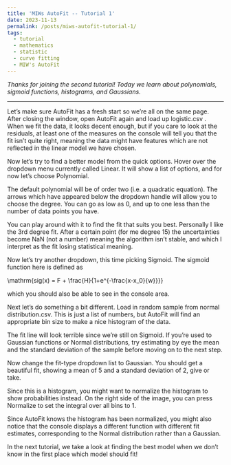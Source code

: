 ```yaml
---
title: 'MIWs AutoFit -- Tutorial 1'
date: 2023-11-13
permalink: /posts/miws-autofit-tutorial-1/
tags:
  - tutorial
  - mathematics
  - statistic
  - curve fitting
  - MIW's AutoFit
---
```


_Thanks for joining the second tutorial! Today we learn about polynomials,
sigmoid functions, histograms, and Gaussians._

---

Let’s make sure AutoFit has a fresh start so we’re all on the same page. After closing the window, open AutoFit again and load up logistic.csv . When we fit the data, it looks decent enough, but if you care to look at the residuals, at least one of the measures on the console will tell you that the fit isn’t quite right, meaning the data might have features which are not reflected in the linear model we have chosen.

Now let’s try to find a better model from the quick options. Hover over the dropdown menu currently called Linear. It will show a list of options, and for now let’s choose Polynomial.

The default polynomial will be of order two (i.e. a quadratic equation). The arrows which have appeared below the dropdown handle will allow you to choose the degree. You can go as low as 0, and up to one less than the number of data points you have.

You can play around with it to find the fit that suits you best. Personally I like the 3rd degree fit. After a certain point (for me degree 15) the uncertainties become NaN (not a number) meaning the algorithm isn’t stable, and which I interpret as the fit losing statistical meaning.

Now let’s try another dropdown, this time picking Sigmoid. The sigmoid function here is defined as

\mathrm{sig(x) = F + \frac{H}{1+e^{-\frac{x-x_0}{w}}}}

which you should also be able to see in the console area.

Next let’s do something a bit different. Load in random sample from normal distribution.csv. This is just a list of numbers, but AutoFit will find an appropriate bin size to make a nice histogram of the data.

The fit line will look terrible since we’re still on Sigmoid. If you’re used to Gaussian functions or Normal distributions, try estimating by eye the mean and the standard deviation of the sample before moving on to the next step.

Now change the fit-type dropdown list to Gaussian. You should get a beautiful fit, showing a mean of 5 and a standard deviation of 2, give or take.

Since this is a histogram, you might want to normalize the histogram to show probabilities instead. On the right side of the image, you can press Normalize to set the integral over all bins to 1.

Since AutoFit knows the histogram has been normalized, you might also notice that the console displays a different function with different fit estimates, corresponding to the Normal distribution rather than a Gaussian.

In the next tutorial, we take a look at finding the best model
when we don’t know in the first place which model should fit!
